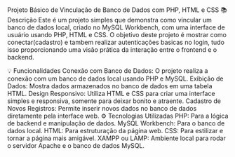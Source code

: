 Projeto Básico de Vinculação de Banco de Dados com PHP, HTML e CSS
📚 Descrição
Este é um projeto simples que demonstra como vincular um banco de dados local, criado no MySQL Workbench, com uma interface de usuário usando PHP, HTML e CSS. O objetivo deste projeto é mostrar como conectar(cadastro) e tambem realizar autenticações basicas no login, tudo isso proporcionando uma visão prática da interação entre o frontend e o backend.

💡 Funcionalidades
Conexão com Banco de Dados: O projeto realiza a conexão com um banco de dados local usando PHP e MySQL.
Exibição de Dados: Mostra dados armazenados no banco de dados em uma tabela HTML.
Design Responsivo: Utiliza HTML e CSS para criar uma interface simples e responsiva, somente para deixar bonito e atraente.
Cadastro de Novos Registros: Permite inserir novos dados no banco de dados diretamente pela interface web.
⚙️ Tecnologias Utilizadas
PHP: Para a lógica de backend e manipulação de dados.
MySQL Workbench: Para o banco de dados local.
HTML: Para estruturação da página web.
CSS: Para estilizar e tornar a página mais amigável.
XAMPP ou LAMP: Ambiente local para rodar o servidor Apache e o banco de dados MySQL.